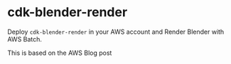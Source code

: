 # cdk-blender-render

Deploy `cdk-blender-render` in your AWS account and Render Blender with AWS Batch.

This is based on the AWS Blog post 
